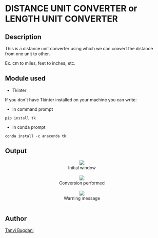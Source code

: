 # DISTANCE UNIT CONVERTER or LENGTH UNIT CONVERTER

## Description

This is a distance unit converter using which we can convert the distance from one unit to other.

Ex. cm to miles, feet to inches, etc.

## Module used

- Tkinter

If you don't have Tkinter installed on your machine you can write:

- In command prompt

```
pip install tk
```

- In conda prompt

```
conda install -c anaconda tk
```

## Output

<p align="center">
  <img src="https://github.com/tanvi355/Amazing-Python-Scripts/blob/master/Distance%20Conversion%20GUI/dist_conv1.PNG">
  <br>
  Initial window
  <br><br>
  <img src="https://github.com/tanvi355/Amazing-Python-Scripts/blob/master/Distance%20Conversion%20GUI/dist_conv2.PNG">
  <br>
  Conversion performed
  <br><br>
  <img src="https://github.com/tanvi355/Amazing-Python-Scripts/blob/master/Distance%20Conversion%20GUI/dist_conv3.PNG">
  <br>
  Warning message
  <br><br>
</p>

## Author

[Tanvi Bugdani](https://github.com/tanvi355)
